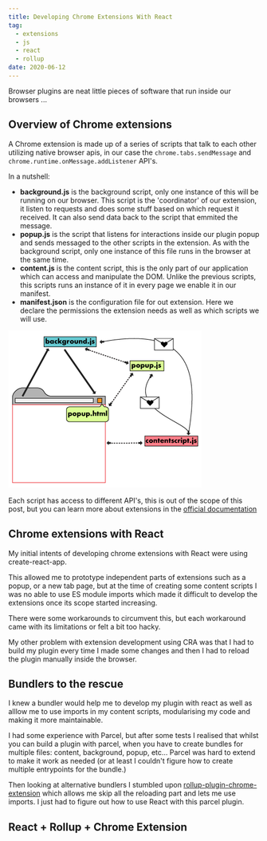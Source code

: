 ```yaml
---
title: Developing Chrome Extensions With React
tag:
  - extensions
  - js
  - react
  - rollup
date: 2020-06-12
---
```


Browser plugins are neat little pieces of software that run inside our browsers ...

## Overview of Chrome extensions

A Chrome extension is made up of a series of scripts that talk to each other utilizing native browser apis, in our case the `chrome.tabs.sendMessage` and `chrome.runtime.onMessage.addListener` API's.

In a nutshell:
- __background.js__ is the background script, only one instance of this will be running on our browser. This script is the 'coordinator' of our extension, it listen to requests and does some stuff based on which request it received. It can also send data back to the script that emmited the message.
- __popup.js__ is the script that listens for interactions inside our plugin popup and sends messaged to the other scripts in the extension. As with the background script, only one instance of this file runs in the browser at the same time.
- __content.js__ is the content script, this is the only part of our application which can access and manipulate the DOM. Unlike the previous scripts, this scripts runs an instance of it in every page we enable it in our manifest.
- __manifest.json__ is the configuration file for out extension. Here we declare the permissions the extension needs as well as which scripts we will use.

<img src="./chrome/overview-of-an-extension.png" alt="overview of chrome extensions" class="mx-auto">

Each script has access to different API's, this is out of the scope of this post, but you can learn more about extensions in the [official documentation](https://developer.chrome.com/extensions/getstarted)

## Chrome extensions with React 

My initial intents of developing chrome extensions with React were using create-react-app. 

This allowed me to prototype independent parts of extensions such as a popup, or a new tab page, but at the time of creating some content scripts I was no able to use ES module imports which made it difficult to develop the extensions once its scope started increasing.

There were some workarounds to circumvent this, but each workaround came with its limitations or felt a bit too hacky.

My other problem with extension development using CRA was that I had to build my plugin every time I made some changes and then I had to reload the plugin manually inside the browser.

## Bundlers to the rescue

I knew a bundler would help me to develop my plugin with react as well as alllow me to use imports in my content scripts, modularising my code and making it more maintainable.

I had some experience with Parcel, but after some tests I realised that whilst you can build a plugin with parcel, when you have to create bundles for multiple files: content, background, popup, etc... Parcel was hard to extend to make it work as needed (or at least I couldn't figure how to create multiple entrypoints for the bundle.)

Then looking at alternative bundlers I stumbled upon [rollup-plugin-chrome-extension](https://github.com/extend-chrome/rollup-plugin-chrome-extension#readme) which allows me skip all the reloading part and lets me use imports. I just had to figure out how to use React with this parcel plugin.

## React + Rollup + Chrome Extension    
